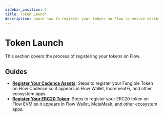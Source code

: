```yaml
---
sidebar_position: 2
title: Token Launch
description: Learn how to register your tokens on Flow to ensure visibility in wallets and ecosystem projects.
---
```


# Token Launch

This section covers the process of registering your tokens on Flow.

## Guides

- **[Register Your Cadence Assets]**: Steps to register your Fungible Token on Flow Cadence so it appears in Flow Wallet, IncrementFi, and other ecosystem apps.
- **[Register Your ERC20 Token]**: Steps to register your ERC20 token on Flow EVM so it appears in Flow Wallet, MetaMask, and other ecosystem apps.

[Register Your Cadence Assets]: ./register-cadence-assets.md
[Register Your ERC20 Token]: ./register-erc20-token.md
